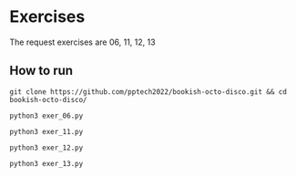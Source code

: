 # Exercises

The request exercises are 06, 11, 12, 13

## How to run

```
git clone https://github.com/pptech2022/bookish-octo-disco.git && cd bookish-octo-disco/
```

```
python3 exer_06.py
```

```
python3 exer_11.py
```

```
python3 exer_12.py
```

```
python3 exer_13.py
```
